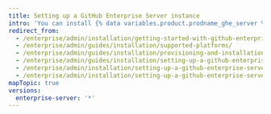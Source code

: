 ```yaml
---
title: Setting up a GitHub Enterprise Server instance
intro: 'You can install {% data variables.product.prodname_ghe_server %} on the supported virtualization platform of your choice.'
redirect_from:
  - /enterprise/admin/installation/getting-started-with-github-enterprise-server
  - /enterprise/admin/guides/installation/supported-platforms/
  - /enterprise/admin/guides/installation/provisioning-and-installation/
  - /enterprise/admin/guides/installation/setting-up-a-github-enterprise-instance/
  - /enterprise/admin/installation/setting-up-a-github-enterprise-server-instance
  - /enterprise/admin/installation/setting-up-a-github-enterprise-server-instance
mapTopic: true
versions:
  enterprise-server: '*'
---
```


